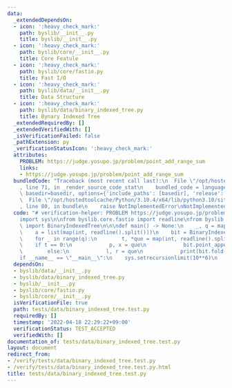 ```yaml
---
data:
  _extendedDependsOn:
  - icon: ':heavy_check_mark:'
    path: byslib/__init__.py
    title: byslib/__init__.py
  - icon: ':heavy_check_mark:'
    path: byslib/core/__init__.py
    title: Core Featule
  - icon: ':heavy_check_mark:'
    path: byslib/core/fastio.py
    title: Fast I/O
  - icon: ':heavy_check_mark:'
    path: byslib/data/__init__.py
    title: Data Structure
  - icon: ':heavy_check_mark:'
    path: byslib/data/binary_indexed_tree.py
    title: Bynary Indexed Tree
  _extendedRequiredBy: []
  _extendedVerifiedWith: []
  _isVerificationFailed: false
  _pathExtension: py
  _verificationStatusIcon: ':heavy_check_mark:'
  attributes:
    PROBLEM: https://judge.yosupo.jp/problem/point_add_range_sum
    links:
    - https://judge.yosupo.jp/problem/point_add_range_sum
  bundledCode: "Traceback (most recent call last):\n  File \"/opt/hostedtoolcache/Python/3.10.4/x64/lib/python3.10/site-packages/onlinejudge_verify/documentation/build.py\"\
    , line 71, in _render_source_code_stat\n    bundled_code = language.bundle(stat.path,\
    \ basedir=basedir, options={'include_paths': [basedir], 'release': True}).decode()\n\
    \  File \"/opt/hostedtoolcache/Python/3.10.4/x64/lib/python3.10/site-packages/onlinejudge_verify/languages/python.py\"\
    , line 80, in bundle\n    raise NotImplementedError\nNotImplementedError\n"
  code: "# verification-helper: PROBLEM https://judge.yosupo.jp/problem/point_add_range_sum\n\
    import sys\n\nfrom byslib.core.fastio import readline\nfrom byslib.data.binary_indexed_tree\
    \ import BinaryIndexedTree\n\n\ndef main() -> None:\n    _, q = map(int, readline().split())\n\
    \    a = list(map(int, readline().split()))\n    bit = BinaryIndexedTree(a)\n\
    \    for _ in range(q):\n        t, *que = map(int, readline().split())\n    \
    \    if t == 0:\n            p, x = que\n            bit.point_append(p, x)\n\
    \        else:\n            l, r = que\n            print(bit.fold(l, r))\n\n\n\
    if __name__ == \"__main__\":\n    sys.setrecursionlimit(10**6)\n    main()\n"
  dependsOn:
  - byslib/data/__init__.py
  - byslib/data/binary_indexed_tree.py
  - byslib/__init__.py
  - byslib/core/fastio.py
  - byslib/core/__init__.py
  isVerificationFile: true
  path: tests/data/binary_indexed_tree.test.py
  requiredBy: []
  timestamp: '2022-04-18 22:29:22+09:00'
  verificationStatus: TEST_ACCEPTED
  verifiedWith: []
documentation_of: tests/data/binary_indexed_tree.test.py
layout: document
redirect_from:
- /verify/tests/data/binary_indexed_tree.test.py
- /verify/tests/data/binary_indexed_tree.test.py.html
title: tests/data/binary_indexed_tree.test.py
---
```

